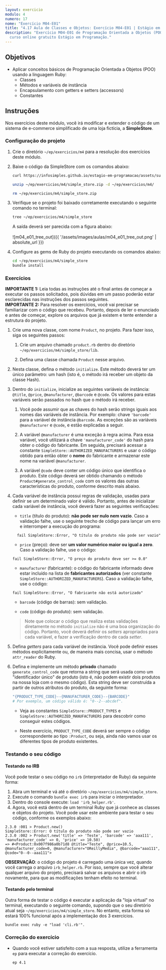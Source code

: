 ```yaml
---
layout: exercicio
modulo: 4
numero: 17
nome: "Exercício M04-E01"
title: "4.17 Aula de Classes e Objetos: Exercício M04-E01 | Estágio em Programação"
description: "Exercício M04-E01 de Programação Orientada a Objetos (POO) do
  curso online gratuito Estágio em Programação."
---
```


## Objetivos

- Aplicar conceitos básicos de Programação Orientada a Objetos (POO) usando a linguagem Ruby:
  * Classes
  * Métodos e variáveis de instância
  * Encapsulamento com getters e setters (accessors)
  * Constantes

## Instruções

Nos exercícios deste módulo, você irá modificar e extender o código de um sistema de
e-commerce simplificado de uma loja fictícia, a **SimpleStore**.

### Configuração do projeto

1. Crie o diretório `~/ep/exercicios/m4` para a resolução dos exercícios deste módulo.

2. Baixe o código da SimpleStore com os comandos abaixo:

    ```bash
    curl https://infosimples.github.io/estagio-em-programacao/assets/supplies/m04/simple_store.zip -o ~/ep/exercicios/m4/simple_store.zip

    unzip ~/ep/exercicios/m4/simple_store.zip -d ~/ep/exercicios/m4/

    rm ~/ep/exercicios/m4/simple_store.zip
    ```

3. Verifique se o projeto foi baixado corretamente executando o seguinte comando no terminal:

    ```bash
    tree ~/ep/exercicios/m4/simple_store
    ```

    A saída deverá ser parecida com a figura abaixo:
    <br>
    <br>
    ![m04_e01_tree_out]({{ '/assets/images/aulas/m04_e01_tree_out.png' | absolute_url }})
    <br>

4. Configure as gems de Ruby do projeto executando os comandos abaixo:

    ```bash
    cd ~/ep/exercicios/m4/simple_store
    bundle install
    ```

### Exercícios

<div class="alert alert-warning"><strong>IMPORTANTE 1:</strong> Leia todas as instruções até o final antes de começar a executar os passos solicitados, pois dúvidas em um passo poderão estar esclarecidas nas instruções dos passos seguintes.</div>

<div class="alert alert-warning"><strong>IMPORTANTE 2:</strong> Para resolver os exercícios, você vai precisar se familiarizar com o código que recebeu. Portanto, depois de ler o enunciado e antes de começar, explore os arquivos que já existem e tente entender a estrutura do projeto.</div>

1. Crie uma nova classe, com nome `Product`, no projeto. Para fazer isso, siga os seguintes passos:

    1. Crie um arquivo chamado `product.rb` dentro do diretório `~/ep/exercicios/m4/simple_store/lib`.

    2. Defina uma classe chamada `Product` nesse arquivo.

2. Nesta classe, defina o método `initialize`. Este método deverá ter um único parâmetro: um hash (isto é, o método irá receber um objeto da classe Hash).

3. Dentro do `initialize`, inicialize as seguintes variáveis de instância: `@title`, `@price`, `@manufacturer`, `@barcode` e `@code`. Os valores para estas variáveis serão passados no hash que o método irá receber.

    1. Você pode assumir que as chaves do hash serão strings iguais aos nomes das variáveis de instância. Por exemplo: chave `'barcode'` para a variável de instância `@barcode`. As exceções são as variáveis `@manufacturer` e `@code`, e estão explicadas a seguir.

    2. A variável `@manufacturer` é uma exceção à regra acima. Para essa variável, você utilizará a chave `'manufacturer_code'` do hash para obter o código do fabricante. Em seguida, precisará acessar a constante `SimpleStore::AUTHORIZED_MANUFACTURERS` e usar o código obtido para então obter o **nome** do fabricante e armazenar este nome na variável `@manufacturer`.

    3. A variável `@code` deve conter um código único que identifica o produto. Este código deverá ser obtido chamando o método `Product#generate_control_code` com os valores das outras características do produto, conforme descrito mais abaixo.

4. Cada variável de instância possui regras de validação, usadas para definir se um determinado valor é válido. Portanto, antes de inicializar cada variável de instância, você deverá fazer as seguintes verificações:

    * `title` (título do produto): **não pode ser nulo nem vazio**. Caso a validação falhe, use o seguinte trecho de código para lançar um erro e interromper a execução do programa:

    ```
      fail SimpleStore::Error, "O título do produto não pode ser vazio"
    ```

    * `price` (preço): deve ser **um valor numérico maior ou igual a zero**. Caso a validação falhe, use o código:

    ```
    fail SimpleStore::Error, "O preço do produto deve ser >= 0.0"
    ```

    * `manufacturer` (fabricante): o código do fabricante informado deve estar incluído na lista de **fabricantes autorizados** (ver constante `SimpleStore::AUTHORIZED_MANUFACTURERS`). Caso a validação falhe, use o código:

    ```
    fail SimpleStore::Error, "O fabricante não está autorizado"
    ```

    * `barcode` (código de barras): sem validação.

    * `code` (código do produto): sem validação.

    > Note que colocar o código que realiza estas validações diretamente no método `initialize` não é uma boa organização do código. Portanto, você deverá definir os _setters_ apropriados para cada variável, e fazer a verificação dentro de cada _setter_.

5. Defina *getters* para cada variável de instância. Você pode definir esses
  métodos explicitamente ou, de maneira mais concisa, usar o método `attr_reader` do Ruby.

6. Defina e implemente um método **privado** chamado `generate_control_code` que retorna a string que será usada como um
  "identificador único" de produto (isto é, não podem existir dois produtos na nossa loja com o mesmo código). Esta string deve ser construída a partir de outros atributos do produto, da seguinte forma:

    ```ruby
    "{PRODUCT_TYPE_CODE}--{MANUFACTURER_CODE}--{BARCODE}"
    # Por exemplo, um código válido é: "0--2--abcdef".
    ```

    * Veja as constantes `SimpleStore::PRODUCT_TYPES` e `SimpleStore::AUTHORIZED_MANUFACTURERS` para descobrir como conseguir estes códigos.

    * Neste exercício, `PRODUCT_TYPE_CODE` deverá ser sempre o código correspondente ao tipo `:Product`, ou seja, ainda não vamos usar os diferentes tipos de produto existentes.

### Testando o seu código

#### Testando no IRB

Você pode testar o seu código no `irb` (interpretador de Ruby) da seguinte forma:

1. Abra um terminal e vá até o diretório `~/ep/exercicios/m4/simple_store`.
2. Execute o comando `bundle exec irb` para iniciar o interpretador.
3. Dentro do console execute: `load 'irb_helper.rb'`.
4. Agora, você está dentro de um terminal Ruby que já conhece as classes e objetos do projeto. Você pode usar este ambiente para testar o seu código, conforme os exemplos abaixo:

```text
2.3.0 :001 > Product.new()
SimpleStore::Error: O título do produto não pode ser vazio
2.3.0 :002 > Product.new('title' => 'Teste', 'barcode' => 'aaa111', 'manufacturer_code' => 0, 'price' => 10.50)
=> #<Product:0x007f986a0b71d8 @title="Teste", @price=10.5, @manufacturer_code=0, @manufacturer="OReillyMedia", @barcode="aaa111", @code="0--0--aaa111">
```
**OBSERVAÇÃO**: o código do projeto é carregado uma única vez, quando você carrega o arquivo `irb_helper.rb`. Por isso, sempre que você alterar qualquer arquivo do projeto, precisará salvar os arquivos e abrir o irb novamente, para que as modificações tenham efeito no terminal.

#### Testando pelo terminal

Outra forma de testar o código é executar a aplicação da "loja virtual" no terminal, executando o seguinte comando, supondo que o seu diretório atual seja `~/ep/exercicios/m4/simple_store`. No entanto, esta forma só estará 100% funcional após a implementação dos 3 exercícios.

```text
bundle exec ruby -e "load 'cli.rb'".
```

### Correção do exercício

- Quando você estiver satisfeito com a sua resposta, utilize a ferramenta `ep` para executar a correção do exercício.

    ```bash
    ep 4.1
    ```
